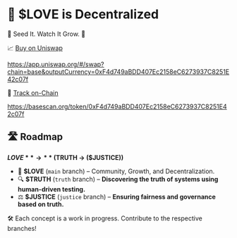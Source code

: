 # 🥰 $LOVE is Decentralized  

🤔 Seed It. Watch It Grow. 🚀  

📈 [Buy on Uniswap](https://app.uniswap.org/#/swap?chain=base&outputCurrency=0xF4d749aBDD407Ec2158eC6273937C8251E42c07f) 

https://app.uniswap.org/#/swap?chain=base&outputCurrency=0xF4d749aBDD407Ec2158eC6273937C8251E42c07f

🔗 [Track on-Chain](https://basescan.org/token/0xF4d749aBDD407Ec2158eC6273937C8251E42c07f)

https://basescan.org/token/0xF4d749aBDD407Ec2158eC6273937C8251E42c07f

## 🛣️ Roadmap  
**$LOVE** → **($TRUTH → ($JUSTICE))**  

- 🌱 **$LOVE** (`main` branch) – Community, Growth, and Decentralization.  
- 🔍 **$TRUTH** (`truth` branch) – **Discovering the truth of systems using human-driven testing.**  
- ⚖️ **$JUSTICE** (`justice` branch) – **Ensuring fairness and governance based on truth.**  

🛠️ Each concept is a work in progress. Contribute to the respective branches!  
